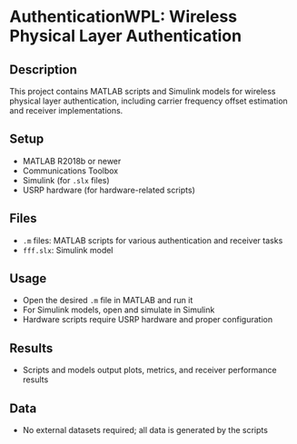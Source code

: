 # AuthenticationWPL: Wireless Physical Layer Authentication

## Description
This project contains MATLAB scripts and Simulink models for wireless physical layer authentication, including carrier frequency offset estimation and receiver implementations.

## Setup
- MATLAB R2018b or newer
- Communications Toolbox
- Simulink (for `.slx` files)
- USRP hardware (for hardware-related scripts)

## Files
- `.m` files: MATLAB scripts for various authentication and receiver tasks
- `fff.slx`: Simulink model

## Usage
- Open the desired `.m` file in MATLAB and run it
- For Simulink models, open and simulate in Simulink
- Hardware scripts require USRP hardware and proper configuration

## Results
- Scripts and models output plots, metrics, and receiver performance results

## Data
- No external datasets required; all data is generated by the scripts 
